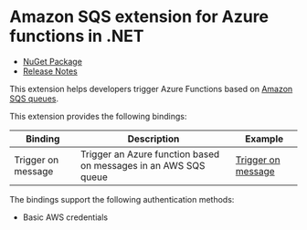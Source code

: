 # Amazon SQS extension for Azure functions in .NET

- [NuGet Package](https://www.nuget.org/packages/AzureFunctions.Extension.SQS)
- [Release Notes](https://github.com/laveeshb/azure-function-extensions-net/releases)

This extension helps developers trigger Azure Functions based on [Amazon SQS queues](https://aws.amazon.com/sqs/).

This extension provides the following bindings:

| Binding   | Description | Example |
|------------|------------------|-|
| Trigger on message      | Trigger an Azure function based on messages in an AWS SQS queue | [Trigger on message](samples/Extensions.SQS.Sample.v2/Trigger/QueueMessageTrigger.cs) |

The bindings support the following authentication methods:
* Basic AWS credentials

